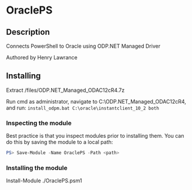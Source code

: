 # OraclePS

## Description

Connects PowerShell to Oracle using ODP.NET Managed Driver

Authored by Henry Lawrance

## Installing

Extract /files/ODP.NET_Managed_ODAC12cR4.7z

Run cmd as administrator, navigate to C:\ODP.NET_Managed_ODAC12cR4, and run:
`install_odpm.bat C:\oracle\instantclient_10_2 both`

### Inspecting the module

Best practice is that you inspect modules prior to installing them. You can do this by saving the module to a local path:

``` PowerShell
PS> Save-Module -Name OraclePS -Path <path>
```

### Installing the module

Install-Module ./OraclePS.psm1


